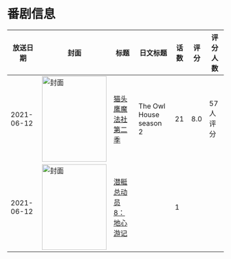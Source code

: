 # 番剧信息

|放送日期|封面|标题|日文标题|话数|评分|评分人数|
|---|---|---|---|---|---|---|
|2021-06-12|<img src="//lain.bgm.tv/pic/cover/c/1e/3f/343589_5sWeZ.jpg" alt="封面" style="width:150px;height:200px;object-fit:cover;">|[猫头鹰魔法社 第二季](https://bangumi.tv/subject/343589)|The Owl House season 2|21|8.0|57人评分|
|2021-06-12|<img src="//lain.bgm.tv/pic/cover/c/df/1e/493561_7lyBT.jpg" alt="封面" style="width:150px;height:200px;object-fit:cover;">|[潜艇总动员8：地心游记](https://bangumi.tv/subject/493561)||1|||
